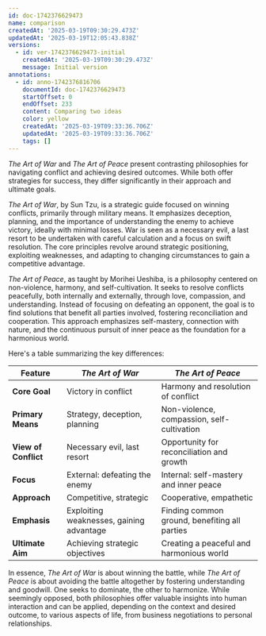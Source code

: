 ```yaml
---
id: doc-1742376629473
name: comparison
createdAt: '2025-03-19T09:30:29.473Z'
updatedAt: '2025-03-19T12:05:43.838Z'
versions:
  - id: ver-1742376629473-initial
    createdAt: '2025-03-19T09:30:29.473Z'
    message: Initial version
annotations:
  - id: anno-1742376816706
    documentId: doc-1742376629473
    startOffset: 0
    endOffset: 233
    content: Comparing two ideas
    color: yellow
    createdAt: '2025-03-19T09:33:36.706Z'
    updatedAt: '2025-03-19T09:33:36.706Z'
    tags: []
---
```

*The Art of War* and *The Art of Peace* present contrasting philosophies for navigating conflict and achieving desired outcomes. While both offer strategies for success, they differ significantly in their approach and ultimate goals.

*The Art of War*, by Sun Tzu, is a strategic guide focused on winning conflicts, primarily through military means. It emphasizes deception, planning, and the importance of understanding the enemy to achieve victory, ideally with minimal losses. War is seen as a necessary evil, a last resort to be undertaken with careful calculation and a focus on swift resolution. The core principles revolve around strategic positioning, exploiting weaknesses, and adapting to changing circumstances to gain a competitive advantage.

*The Art of Peace*, as taught by Morihei Ueshiba, is a philosophy centered on non-violence, harmony, and self-cultivation. It seeks to resolve conflicts peacefully, both internally and externally, through love, compassion, and understanding. Instead of focusing on defeating an opponent, the goal is to find solutions that benefit all parties involved, fostering reconciliation and cooperation. This approach emphasizes self-mastery, connection with nature, and the continuous pursuit of inner peace as the foundation for a harmonious world.

Here's a table summarizing the key differences:

| Feature            | *The Art of War*                        | *The Art of Peace*                           |
|---------------------|-----------------------------------------|----------------------------------------------|
| **Core Goal**       | Victory in conflict                     | Harmony and resolution of conflict         |
| **Primary Means**   | Strategy, deception, planning          | Non-violence, compassion, self-cultivation |
| **View of Conflict**| Necessary evil, last resort             | Opportunity for reconciliation and growth   |
| **Focus**           | External: defeating the enemy          | Internal: self-mastery and inner peace       |
| **Approach**        | Competitive, strategic                  | Cooperative, empathetic                      |
| **Emphasis**        | Exploiting weaknesses, gaining advantage | Finding common ground, benefiting all parties |
| **Ultimate Aim**    | Achieving strategic objectives           | Creating a peaceful and harmonious world    |

In essence, *The Art of War* is about winning the battle, while *The Art of Peace* is about avoiding the battle altogether by fostering understanding and goodwill. One seeks to dominate, the other to harmonize. While seemingly opposed, both philosophies offer valuable insights into human interaction and can be applied, depending on the context and desired outcome, to various aspects of life, from business negotiations to personal relationships.
